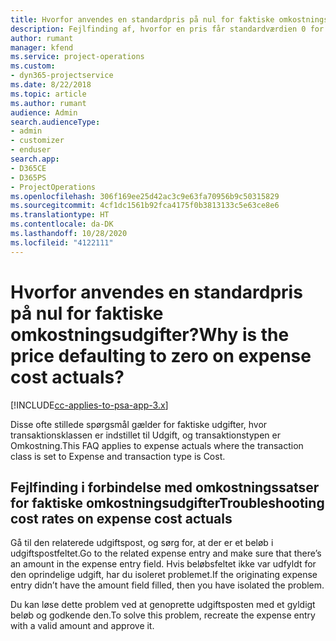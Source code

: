 ```yaml
---
title: Hvorfor anvendes en standardpris på nul for faktiske omkostningsudgifter?
description: Fejlfinding af, hvorfor en pris får standardværdien 0 for faktiske omkostningsudgifter.
author: rumant
manager: kfend
ms.service: project-operations
ms.custom:
- dyn365-projectservice
ms.date: 8/22/2018
ms.topic: article
ms.author: rumant
audience: Admin
search.audienceType:
- admin
- customizer
- enduser
search.app:
- D365CE
- D365PS
- ProjectOperations
ms.openlocfilehash: 306f169ee25d42ac3c9e63fa70956b9c50315829
ms.sourcegitcommit: 4cf1dc1561b92fca4175f0b3813133c5e63ce8e6
ms.translationtype: HT
ms.contentlocale: da-DK
ms.lasthandoff: 10/28/2020
ms.locfileid: "4122111"
---
```

# <a name="why-is-the-price-defaulting-to-zero-on-expense-cost-actuals"></a><span data-ttu-id="ee248-103">Hvorfor anvendes en standardpris på nul for faktiske omkostningsudgifter?</span><span class="sxs-lookup"><span data-stu-id="ee248-103">Why is the price defaulting to zero on expense cost actuals?</span></span>

[!INCLUDE[cc-applies-to-psa-app-3.x](../includes/cc-applies-to-psa-app-3x.md)]

<span data-ttu-id="ee248-104">Disse ofte stillede spørgsmål gælder for faktiske udgifter, hvor transaktionsklassen er indstillet til Udgift, og transaktionstypen er Omkostning.</span><span class="sxs-lookup"><span data-stu-id="ee248-104">This FAQ applies to expense actuals where the transaction class is set to Expense and transaction type is Cost.</span></span>

## <a name="troubleshooting-cost-rates-on-expense-cost-actuals"></a><span data-ttu-id="ee248-105">Fejlfinding i forbindelse med omkostningssatser for faktiske omkostningsudgifter</span><span class="sxs-lookup"><span data-stu-id="ee248-105">Troubleshooting cost rates on expense cost actuals</span></span>

<span data-ttu-id="ee248-106">Gå til den relaterede udgiftspost, og sørg for, at der er et beløb i udgiftspostfeltet.</span><span class="sxs-lookup"><span data-stu-id="ee248-106">Go to the related expense entry and make sure that there’s an amount in the expense entry field.</span></span> <span data-ttu-id="ee248-107">Hvis beløbsfeltet ikke var udfyldt for den oprindelige udgift, har du isoleret problemet.</span><span class="sxs-lookup"><span data-stu-id="ee248-107">If the originating expense entry didn’t have the amount field filled, then you have isolated the problem.</span></span>
 
<span data-ttu-id="ee248-108">Du kan løse dette problem ved at genoprette udgiftsposten med et gyldigt beløb og godkende den.</span><span class="sxs-lookup"><span data-stu-id="ee248-108">To solve this problem, recreate the expense entry with a valid amount and approve it.</span></span>
